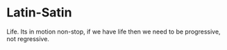 # Latin-Satin
Life. Its in motion non-stop, if we have life then we need to be progressive, not regressive. 
